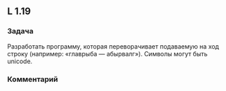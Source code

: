 ## L 1.19

### Задача
Разработать программу, которая переворачивает подаваемую на ход строку (например: «главрыба — абырвалг»). Символы могут быть unicode.

### Комментарий
